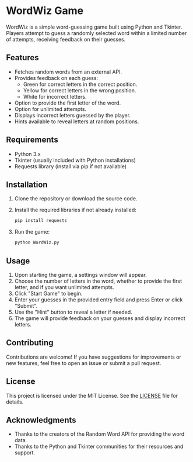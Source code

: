 # WordWiz Game

WordWiz is a simple word-guessing game built using Python and Tkinter. Players attempt to guess a randomly selected word within a limited number of attempts, receiving feedback on their guesses.

## Features

- Fetches random words from an external API.
- Provides feedback on each guess:
  - Green for correct letters in the correct position.
  - Yellow for correct letters in the wrong position.
  - White for incorrect letters.
- Option to provide the first letter of the word.
- Option for unlimited attempts.
- Displays incorrect letters guessed by the player.
- Hints available to reveal letters at random positions.

## Requirements

- Python 3.x
- Tkinter (usually included with Python installations)
- Requests library (install via pip if not available)

## Installation

1. Clone the repository or download the source code.
2. Install the required libraries if not already installed:

   ```bash
   pip install requests
   ```

3. Run the game:

   ```bash
   python WordWiz.py
   ```

## Usage

1. Upon starting the game, a settings window will appear.
2. Choose the number of letters in the word, whether to provide the first letter, and if you want unlimited attempts.
3. Click "Start Game" to begin.
4. Enter your guesses in the provided entry field and press Enter or click "Submit".
5. Use the "Hint" button to reveal a letter if needed.
6. The game will provide feedback on your guesses and display incorrect letters.

## Contributing

Contributions are welcome! If you have suggestions for improvements or new features, feel free to open an issue or submit a pull request.

## License

This project is licensed under the MIT License. See the [LICENSE](LICENSE) file for details.

## Acknowledgments

- Thanks to the creators of the Random Word API for providing the word data.
- Thanks to the Python and Tkinter communities for their resources and support.
